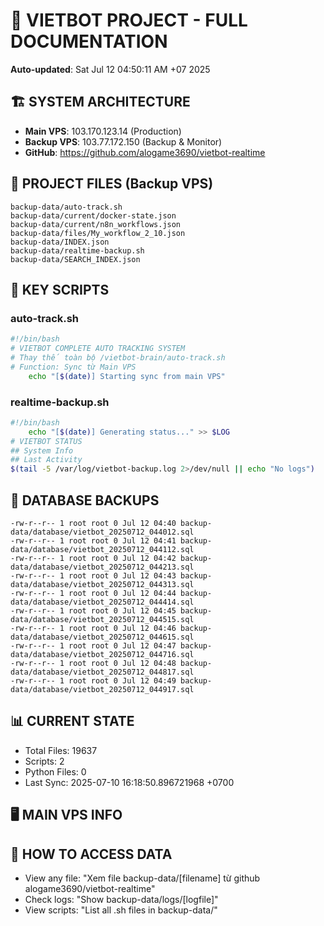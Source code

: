 # 🤖 VIETBOT PROJECT - FULL DOCUMENTATION
**Auto-updated**: Sat Jul 12 04:50:11 AM +07 2025

## 🏗️ SYSTEM ARCHITECTURE
- **Main VPS**: 103.170.123.14 (Production)
- **Backup VPS**: 103.77.172.150 (Backup & Monitor)
- **GitHub**: https://github.com/alogame3690/vietbot-realtime

## 📁 PROJECT FILES (Backup VPS)
```
backup-data/auto-track.sh
backup-data/current/docker-state.json
backup-data/current/n8n_workflows.json
backup-data/files/My_workflow_2_10.json
backup-data/INDEX.json
backup-data/realtime-backup.sh
backup-data/SEARCH_INDEX.json
```

## 🔧 KEY SCRIPTS
### auto-track.sh
```bash
#!/bin/bash
# VIETBOT COMPLETE AUTO TRACKING SYSTEM
# Thay thế toàn bộ /vietbot-brain/auto-track.sh
# Function: Sync từ Main VPS
    echo "[$(date)] Starting sync from main VPS"
```
### realtime-backup.sh
```bash
#!/bin/bash
    echo "[$(date)] Generating status..." >> $LOG
# VIETBOT STATUS
## System Info
## Last Activity
$(tail -5 /var/log/vietbot-backup.log 2>/dev/null || echo "No logs")
```

## 💾 DATABASE BACKUPS
```
-rw-r--r-- 1 root root 0 Jul 12 04:40 backup-data/database/vietbot_20250712_044012.sql
-rw-r--r-- 1 root root 0 Jul 12 04:41 backup-data/database/vietbot_20250712_044112.sql
-rw-r--r-- 1 root root 0 Jul 12 04:42 backup-data/database/vietbot_20250712_044213.sql
-rw-r--r-- 1 root root 0 Jul 12 04:43 backup-data/database/vietbot_20250712_044313.sql
-rw-r--r-- 1 root root 0 Jul 12 04:44 backup-data/database/vietbot_20250712_044414.sql
-rw-r--r-- 1 root root 0 Jul 12 04:45 backup-data/database/vietbot_20250712_044515.sql
-rw-r--r-- 1 root root 0 Jul 12 04:46 backup-data/database/vietbot_20250712_044615.sql
-rw-r--r-- 1 root root 0 Jul 12 04:47 backup-data/database/vietbot_20250712_044716.sql
-rw-r--r-- 1 root root 0 Jul 12 04:48 backup-data/database/vietbot_20250712_044817.sql
-rw-r--r-- 1 root root 0 Jul 12 04:49 backup-data/database/vietbot_20250712_044917.sql
```

## 📊 CURRENT STATE
- Total Files: 19637
- Scripts: 2
- Python Files: 0
- Last Sync: 2025-07-10 16:18:50.896721968 +0700

## 🖥️ MAIN VPS INFO


## 🚨 HOW TO ACCESS DATA
- View any file: "Xem file backup-data/[filename] từ github alogame3690/vietbot-realtime"
- Check logs: "Show backup-data/logs/[logfile]"
- View scripts: "List all .sh files in backup-data/"
